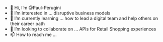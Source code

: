 - 👋 Hi, I’m @Paul-Perugini
- 👀 I’m interested in ... disruptive business models
- 🌱 I’m currently learning ... how to lead a digital team and help others on their career path
- 💞️ I’m looking to collaborate on ... APIs for Retail Shopping experiences
- 📫 How to reach me ...

<!---
Paul-Perugini/Paul-Perugini is a ✨ special ✨ repository because its `README.md` (this file) appears on your GitHub profile.
You can click the Preview link to take a look at your changes.
--->
